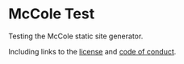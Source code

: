 # McCole Test

Testing the McCole static site generator.

Including links to the [license](./LICENSE.md) and [code of conduct](./CODE_OF_CONDUCT.md).
